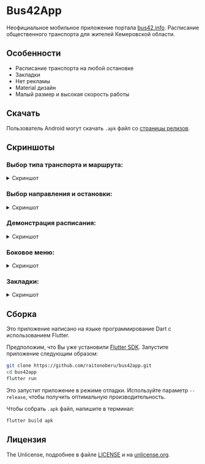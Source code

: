 # Bus42App

Неофициальное мобильное приложение портала [bus42.info](https://bus42.info/navi/index.html). Расписание общественного транспорта для жителей Кемеровской области.


## Особенности

- Расписание транспорта на любой остановке
- Закладки
- Нет рекламы
- Material дизайн
- Малый размер и высокая скорость работы

## Скачать
Пользователь Android могут скачать `.apk` файл со [страницы релизов](https://github.com/raitonoberu/bus42app/releases/latest).


## Скриншоты

### Выбор типа транспорта и маршрута:
<details>
    <summary>Скриншот</summary>
    <img src="screenshots/timetable.png?raw=true" width="300"/>
</details>

### Выбор направления и остановки:
<details>
    <summary>Скриншот</summary>
    <img src="screenshots/selector.png?raw=true" width="300"/>
</details>

### Демонстрация расписания:
<details>
    <summary>Скриншот</summary>
Одно из двух представлений на выбор.
<p float="left">
    <img src="screenshots/grid.png?raw=true" width="300"/>
    <img src="screenshots/list.png?raw=true" width="300"/>
</p>
</details>

### Боковое меню:
<details>
    <summary>Скриншот</summary>
    <img src="screenshots/drawer.png?raw=true" width="300"/>

[Background vector created by rawpixel.com - www.freepik.com](https://www.freepik.com/vectors/background)
</details>

### Закладки:
<details>
    <summary>Скриншот</summary>
    <img src="screenshots/bookmarks.png?raw=true" width="300"/>
</details>


## Сборка

Это приложение написано на языке программирование Dart с использованием Flutter.

Предположим, что Вы уже установили [Flutter SDK](https://flutter.dev/). Запустите приложение следующим образом:

```bash
git clone https://github.com/raitonoberu/bus42app.git
cd bus42app
flutter run
```
Это запустит приложение в режиме отладки. Используйте параметр `--release`, чтобы получить оптимальную производительность.

Чтобы собрать `.apk` файл, напишите в терминал:
```bash
flutter build apk
```

## Лицензия

The Unlicense, подробнее в файле [LICENSE](LICENSE) и на [unlicense.org](https://unlicense.org/).